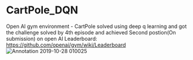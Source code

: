 # CartPole_DQN
Open AI gym environment - CartPole solved using deep q learning and got the challenge solved by 4th episode and achieved Second postion(On submission) on open AI Leaderboard: https://github.com/openai/gym/wiki/Leaderboard
<br/>
![Annotation 2019-10-28 010025](https://user-images.githubusercontent.com/44964331/67640174-93789880-f91e-11e9-8d75-a70ed17c934b.png)
